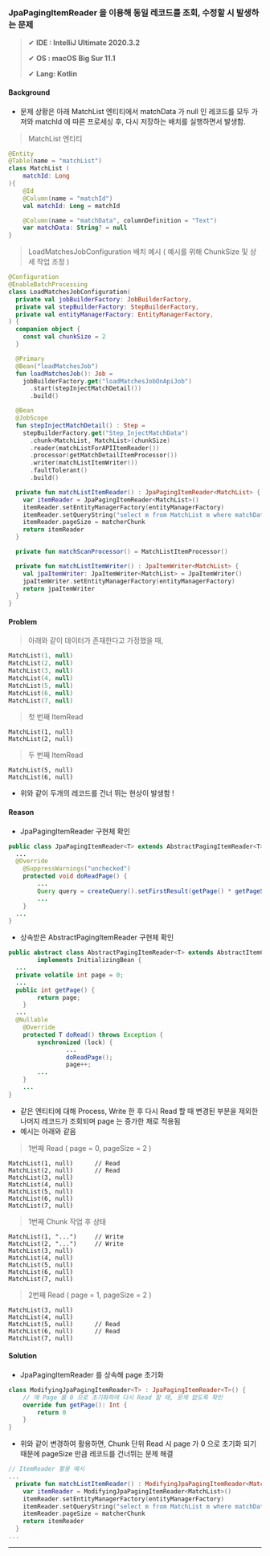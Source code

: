 ### JpaPagingItemReader 을 이용해 동일 레코드를 조회, 수정할 시 발생하는 문제

> ✔ **IDE : IntelliJ Ultimate 2020.3.2**
>
> ✔ **OS :  macOS Big Sur 11.1**
>
> ✔ **Lang: Kotlin**



#### Background

- 문제 상황은 아래 MatchList 엔티티에서 matchData 가 null 인 레코드를 모두 가져와 matchId 에 따른 프로세싱 후, 다시 저장하는 배치를 실행하면서 발생함. 

> MatchList 엔티티

~~~kotlin
@Entity
@Table(name = "matchList")
class MatchList (
    matchId: Long
){
    @Id
    @Column(name = "matchId")
    val matchId: Long = matchId

    @Column(name = "matchData", columnDefinition = "Text")
    var matchData: String? = null
}
~~~

> LoadMatchesJobConfiguration 배치 예시 ( 예시를 위해 ChunkSize 및 상세 작업 조정 )

~~~~kotlin
@Configuration
@EnableBatchProcessing
class LoadMatchesJobConfiguration(
  private val jobBuilderFactory: JobBuilderFactory,
  private val stepBuilderFactory: StepBuilderFactory,
  private val entityManagerFactory: EntityManagerFactory,
) {
  companion object {
    const val chunkSize = 2
  }

  @Primary
  @Bean("loadMatchesJob")
  fun loadMatchesJob(): Job =
    jobBuilderFactory.get("loadMatchesJobOnApiJob")
      .start(stepInjectMatchDetail())         
      .build()

  @Bean
  @JobScope
  fun stepInjectMatchDetail() : Step =
    stepBuilderFactory.get("Step_InjectMatchData")
      .chunk<MatchList, MatchList>(chunkSize)
      .reader(matchListForAPIItemReader())
      .processor(getMatchDetailItemProcessor())
      .writer(matchListItemWriter())
      .faultTolerant()
      .build()

  private fun matchListItemReader() : JpaPagingItemReader<MatchList> {
    var itemReader = JpaPagingItemReader<MatchList>()
    itemReader.setEntityManagerFactory(entityManagerFactory)
    itemReader.setQueryString("select m from MatchList m where matchData != null order by matchId")
    itemReader.pageSize = matcherChunk
    return itemReader
  }

  private fun matchScanProcessor() = MatchListItemProcessor()

  private fun matchListItemWriter() : JpaItemWriter<MatchList> {
    val jpaItemWriter: JpaItemWriter<MatchList> = JpaItemWriter()
    jpaItemWriter.setEntityManagerFactory(entityManagerFactory)
    return jpaItemWriter
  }
}

~~~~



#### Problem

> 아래와 같이 데이터가 존재한다고 가정했을 때,

~~~kotlin
MatchList(1, null)
MatchList(2, null)
MatchList(3, null)
MatchList(4, null)
MatchList(5, null)
MatchList(6, null)
MatchList(7, null)
~~~

> 첫 번째 ItemRead

~~~
MatchList(1, null)
MatchList(2, null)
~~~

> 두 번째 ItemRead

~~~
MatchList(5, null)
MatchList(6, null)
~~~

- 위와 같이 두개의 레코드를 건너 뛰는 현상이 발생함 !



#### Reason

- JpaPagingItemReader 구현체 확인

~~~java
public class JpaPagingItemReader<T> extends AbstractPagingItemReader<T> {
  ...
  @Override
	@SuppressWarnings("unchecked")
	protected void doReadPage() {
		...
		Query query = createQuery().setFirstResult(getPage() * getPageSize()).setMaxResults(getPageSize());
		...
	}
  ...
}
~~~

- 상속받은 AbstractPagingItemReader 구현체 확인

~~~java
public abstract class AbstractPagingItemReader<T> extends AbstractItemCountingItemStreamItemReader<T> 
        implements InitializingBean {
  ...
  private volatile int page = 0;
  ...
  public int getPage() {
		return page;
	}
  ...
  @Nullable
	@Override
	protected T doRead() throws Exception {
		synchronized (lock) {
				...
				doReadPage();
				page++;
        ...
	}
	...
}
~~~

- 같은 엔티티에 대해 Process, Write 한 후 다시 Read 할 때 변경된 부분을 제외한 나머지 레코드가 조회되며 page 는 증가한 채로 적용됨
- 예시는 아래와 같음

> 1번째 Read ( page = 0, pageSize = 2 )

~~~
MatchList(1, null)		// Read
MatchList(2, null)		// Read
MatchList(3, null)
MatchList(4, null)
MatchList(5, null)
MatchList(6, null)
MatchList(7, null)
~~~

> 1번째 Chunk 작업 후 상태

~~~
MatchList(1, "...")		// Write
MatchList(2, "...")		// Write
MatchList(3, null)
MatchList(4, null)
MatchList(5, null)
MatchList(6, null)
MatchList(7, null)
~~~

> 2번째 Read ( page = 1, pageSize = 2 )

~~~
MatchList(3, null)
MatchList(4, null)
MatchList(5, null)		// Read
MatchList(6, null)		// Read
MatchList(7, null)
~~~



#### Solution

- JpaPagingItemReader 를 상속해 page 초기화

~~~kotlin
class ModifyingJpaPagingItemReader<T> : JpaPagingItemReader<T>() {
    // 매 Page 를 0 으로 초기화하여 다시 Read 할 때, 문제 없도록 확인
    override fun getPage(): Int {
        return 0
    }
}
~~~

- 위와 같이 변경하여 활용하면, Chunk 단위 Read 시 page 가 0 으로 초기화 되기 때문에 pageSize 만큼 레코드를 건너뛰는 문제 해결

~~~kotlin
// ItemReader 활용 예시
...
  private fun matchListItemReader() : ModifyingJpaPagingItemReader<MatchList> {
    var itemReader = ModifyingJpaPagingItemReader<MatchList>()
    itemReader.setEntityManagerFactory(entityManagerFactory)
    itemReader.setQueryString("select m from MatchList m where matchData != null order by matchId")
    itemReader.pageSize = matcherChunk
    return itemReader
  }
...
~~~

---

